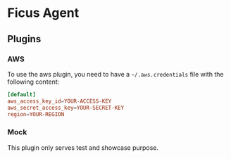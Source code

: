 # Ficus Agent

## Plugins

### AWS

To use the aws plugin, you need to have a `~/.aws.credentials` file with the following content:  
```toml
[default]
aws_access_key_id=YOUR-ACCESS-KEY
aws_secret_access_key=YOUR-SECRET-KEY
region=YOUR-REGION
```

### Mock

This plugin only serves test and showcase purpose.  
